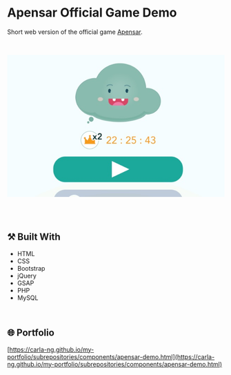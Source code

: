 # Apensar Official Game Demo
Short web version of the official game [Apensar](https://play.google.com/store/apps/details?id=com.icogroup.apensar&hl=es_US).

<br>

<p align="center">
  <img src="https://github.com/carla-ng/my-portfolio/blob/main/subrepositories/apensar-demo/readme_image_1.jpg?raw=true" alt="Apensar game demo">
</p>

<br><br>

## :hammer_and_pick: Built With
* HTML
* CSS
* Bootstrap
* jQuery
* GSAP
* PHP
* MySQL

<br>

## :globe_with_meridians: Portfolio
[https://carla-ng.github.io/my-portfolio/subrepositories/components/apensar-demo.html](https://carla-ng.github.io/my-portfolio/subrepositories/components/apensar-demo.html)
